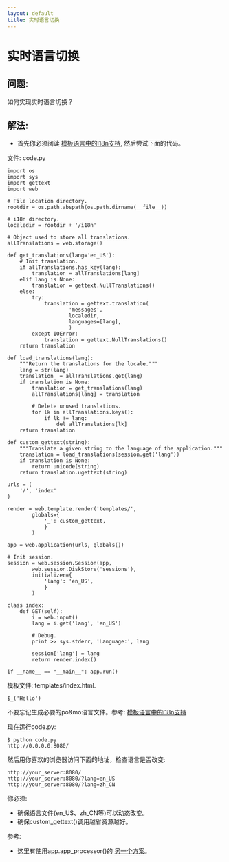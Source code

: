 ```yaml
---
layout: default
title: 实时语言切换
---
```


# 实时语言切换

## 问题:

如何实现实时语言切换？

## 解法:

 * 首先你必须阅读 [模板语言中的i18n支持](i18n_support_in_template_file.zh-cn), 然后尝试下面的代码。

文件: code.py

    import os
    import sys
    import gettext
    import web

    # File location directory.
    rootdir = os.path.abspath(os.path.dirname(__file__))

    # i18n directory.
    localedir = rootdir + '/i18n'

    # Object used to store all translations.
    allTranslations = web.storage()

    def get_translations(lang='en_US'):
        # Init translation.
        if allTranslations.has_key(lang):
            translation = allTranslations[lang]
        elif lang is None:
            translation = gettext.NullTranslations()
        else:
            try:
                translation = gettext.translation(
                        'messages',
                        localedir,
                        languages=[lang],
                        )
            except IOError:
                translation = gettext.NullTranslations()
        return translation

    def load_translations(lang):
        """Return the translations for the locale."""
        lang = str(lang)
        translation  = allTranslations.get(lang)
        if translation is None:
            translation = get_translations(lang)
            allTranslations[lang] = translation

            # Delete unused translations.
            for lk in allTranslations.keys():
                if lk != lang:
                    del allTranslations[lk]
        return translation

    def custom_gettext(string):
        """Translate a given string to the language of the application."""
        translation = load_translations(session.get('lang'))
        if translation is None:
            return unicode(string)
        return translation.ugettext(string)

    urls = (
        '/', 'index'
    )

    render = web.template.render('templates/',
            globals={
                '_': custom_gettext,
                }
            )

    app = web.application(urls, globals())

    # Init session.
    session = web.session.Session(app,
            web.session.DiskStore('sessions'),
            initializer={
                'lang': 'en_US',
                }
            )

    class index:
        def GET(self):
            i = web.input()
            lang = i.get('lang', 'en_US')

            # Debug.
            print >> sys.stderr, 'Language:', lang

            session['lang'] = lang
            return render.index()

    if __name__ == "__main__": app.run()

模板文件: templates/index.html.

    $_('Hello')

不要忘记生成必要的po&mo语言文件。参考: [模板语言中的i18n支持](i18n_support_in_template_file.zh-cn)

现在运行code.py:

    $ python code.py
    http://0.0.0.0:8080/

然后用你喜欢的浏览器访问下面的地址，检查语言是否改变:

    http://your_server:8080/
    http://your_server:8080/?lang=en_US
    http://your_server:8080/?lang=zh_CN

你必须:

 * 确保语言文件(en_US、zh_CN等)可以动态改变。
 * 确保custom_gettext()调用越省资源越好。

参考:

 * 这里有使用app.app_processor()的 [另一个方案](http://groups.google.com/group/webpy/browse_thread/thread/a215837aa30e8f80 )。
